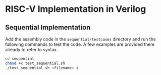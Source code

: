 # RISC-V Implementation in Verilog

## Sequential Implementation

Add the assembly code in the `sequential/testcases` directory and run the following commands to test the code. A few examples are provided there already to refer to syntax.

```bash
cd sequential
chmod +x test_sequential.sh
./test_sequential.sh <filename>.s
```